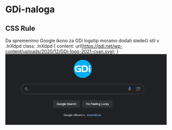# GDi-naloga

## CSS Rule

Da spremenimo Google ikono za GDi logotip moramo dodati sledeči stil v .lnXdpd class:
.lnXdpd {
content: url(https://gdi.net/wp-content/uploads/2020/12/GDi-logo-2021-cyan.svg);
}
<img src="./google-by-gdi.png" />
